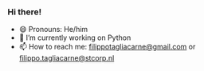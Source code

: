### Hi there!

- 😄 Pronouns: He/him
- 🔭 I’m currently working on Python
- 📫 How to reach me: filippotagliacarne@gmail.com or filippo.tagliacarne@stcorp.nl


<!--
**ftagliaca/ftagliaca** is a ✨ _special_ ✨ repository because its `README.md` (this file) appears on your GitHub profile.

Here are some ideas to get you started:

- 🔭 I’m currently working on ...
- 🌱 I’m currently learning ...
- 👯 I’m looking to collaborate on ...
- 🤔 I’m looking for help with ...
- 💬 Ask me about ...
- 📫 How to reach me: ...
- 😄 Pronouns: ...
- ⚡ Fun fact: ...
-->
